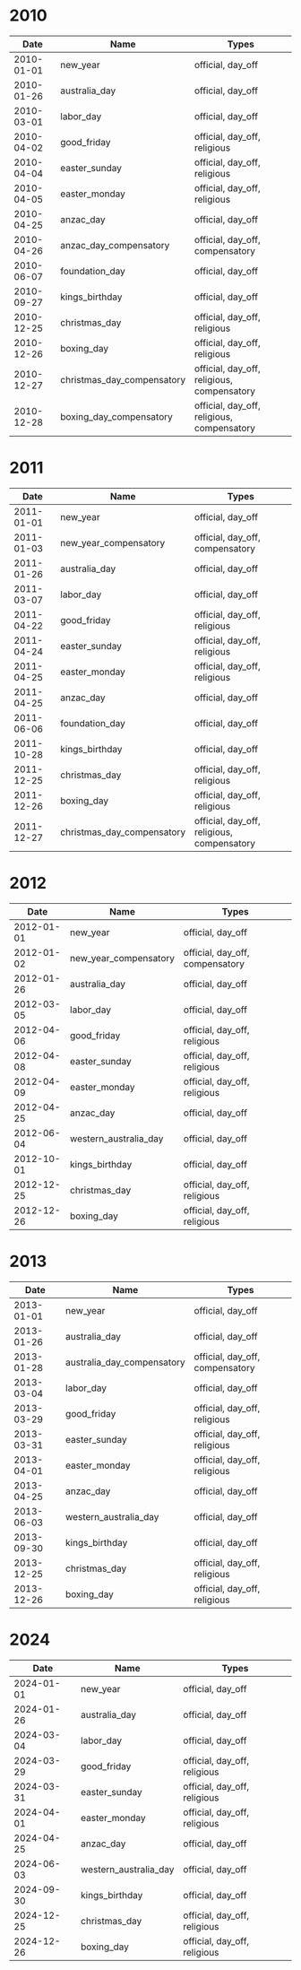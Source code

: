# 2010

| Date       | Name                       | Types                                      |
|------------|----------------------------|--------------------------------------------|
| 2010-01-01 | new_year                   | official, day_off                          |
| 2010-01-26 | australia_day              | official, day_off                          |
| 2010-03-01 | labor_day                  | official, day_off                          |
| 2010-04-02 | good_friday                | official, day_off, religious               |
| 2010-04-04 | easter_sunday              | official, day_off, religious               |
| 2010-04-05 | easter_monday              | official, day_off, religious               |
| 2010-04-25 | anzac_day                  | official, day_off                          |
| 2010-04-26 | anzac_day_compensatory     | official, day_off, compensatory            |
| 2010-06-07 | foundation_day             | official, day_off                          |
| 2010-09-27 | kings_birthday             | official, day_off                          |
| 2010-12-25 | christmas_day              | official, day_off, religious               |
| 2010-12-26 | boxing_day                 | official, day_off, religious               |
| 2010-12-27 | christmas_day_compensatory | official, day_off, religious, compensatory |
| 2010-12-28 | boxing_day_compensatory    | official, day_off, religious, compensatory |

# 2011

| Date       | Name                       | Types                                      |
|------------|----------------------------|--------------------------------------------|
| 2011-01-01 | new_year                   | official, day_off                          |
| 2011-01-03 | new_year_compensatory      | official, day_off, compensatory            |
| 2011-01-26 | australia_day              | official, day_off                          |
| 2011-03-07 | labor_day                  | official, day_off                          |
| 2011-04-22 | good_friday                | official, day_off, religious               |
| 2011-04-24 | easter_sunday              | official, day_off, religious               |
| 2011-04-25 | easter_monday              | official, day_off, religious               |
| 2011-04-25 | anzac_day                  | official, day_off                          |
| 2011-06-06 | foundation_day             | official, day_off                          |
| 2011-10-28 | kings_birthday             | official, day_off                          |
| 2011-12-25 | christmas_day              | official, day_off, religious               |
| 2011-12-26 | boxing_day                 | official, day_off, religious               |
| 2011-12-27 | christmas_day_compensatory | official, day_off, religious, compensatory |

# 2012

| Date       | Name                  | Types                           |
|------------|-----------------------|---------------------------------|
| 2012-01-01 | new_year              | official, day_off               |
| 2012-01-02 | new_year_compensatory | official, day_off, compensatory |
| 2012-01-26 | australia_day         | official, day_off               |
| 2012-03-05 | labor_day             | official, day_off               |
| 2012-04-06 | good_friday           | official, day_off, religious    |
| 2012-04-08 | easter_sunday         | official, day_off, religious    |
| 2012-04-09 | easter_monday         | official, day_off, religious    |
| 2012-04-25 | anzac_day             | official, day_off               |
| 2012-06-04 | western_australia_day | official, day_off               |
| 2012-10-01 | kings_birthday        | official, day_off               |
| 2012-12-25 | christmas_day         | official, day_off, religious    |
| 2012-12-26 | boxing_day            | official, day_off, religious    |

# 2013

| Date       | Name                       | Types                           |
|------------|----------------------------|---------------------------------|
| 2013-01-01 | new_year                   | official, day_off               |
| 2013-01-26 | australia_day              | official, day_off               |
| 2013-01-28 | australia_day_compensatory | official, day_off, compensatory |
| 2013-03-04 | labor_day                  | official, day_off               |
| 2013-03-29 | good_friday                | official, day_off, religious    |
| 2013-03-31 | easter_sunday              | official, day_off, religious    |
| 2013-04-01 | easter_monday              | official, day_off, religious    |
| 2013-04-25 | anzac_day                  | official, day_off               |
| 2013-06-03 | western_australia_day      | official, day_off               |
| 2013-09-30 | kings_birthday             | official, day_off               |
| 2013-12-25 | christmas_day              | official, day_off, religious    |
| 2013-12-26 | boxing_day                 | official, day_off, religious    |

# 2024

| Date       | Name                  | Types                        |
|------------|-----------------------|------------------------------|
| 2024-01-01 | new_year              | official, day_off            |
| 2024-01-26 | australia_day         | official, day_off            |
| 2024-03-04 | labor_day             | official, day_off            |
| 2024-03-29 | good_friday           | official, day_off, religious |
| 2024-03-31 | easter_sunday         | official, day_off, religious |
| 2024-04-01 | easter_monday         | official, day_off, religious |
| 2024-04-25 | anzac_day             | official, day_off            |
| 2024-06-03 | western_australia_day | official, day_off            |
| 2024-09-30 | kings_birthday        | official, day_off            |
| 2024-12-25 | christmas_day         | official, day_off, religious |
| 2024-12-26 | boxing_day            | official, day_off, religious |
